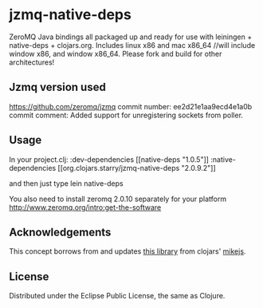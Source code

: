 # jzmq-native-deps 
ZeroMQ Java bindings all packaged up and ready for use with leiningen + native-deps + clojars.org.
Includes linux x86 and mac x86_64 //will include window x86, and window x86_64. Please fork and build for other architectures!

## Jzmq version used
https://github.com/zeromq/jzmq
commit number:
ee2d21e1aa9ecd4e1a0b
commit comment:
Added support for unregistering sockets from poller. 

## Usage

In your project.clj:
    :dev-dependencies [[native-deps "1.0.5"]]
    :native-dependencies [[org.clojars.starry/jzmq-native-deps "2.0.9.2"]]

and then just type
lein native-deps

You also need to install zeromq 2.0.10 separately for your platform
http://www.zeromq.org/intro:get-the-software

## Acknowledgements 

This concept borrows from and updates [this library](http://clojars.org/org.clojars.mikejs/jzmq-native-deps) from clojars' [mikejs](http://clojars.org/users/mikejs).

## License

Distributed under the Eclipse Public License, the same as Clojure.
